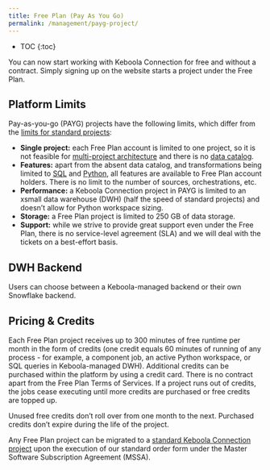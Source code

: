 ```yaml
---
title: Free Plan (Pay As You Go)
permalink: /management/payg-project/
---
```


* TOC
{:toc}

You can now start working with Keboola Connection for free and without a contract. 
Simply signing up on the website starts a project under the Free Plan.

## Platform Limits
Pay-as-you-go (PAYG) projects have the following limits, which differ from the [limits for standard projects](/management/project/limits/):

- **Single project:** each Free Plan account is limited to one project, so it is not feasible for [multi-project architecture](/catalog/multi-project/) and there is no [data catalog](/catalog/).
- **Features:** apart from the absent data catalog, and transformations being limited to [SQL](/transformations/snowflake-plain/) and [Python](/transformations/python-plain/), all features are available to Free Plan account holders. There is no limit to the number of sources, orchestrations, etc.
- **Performance:** a Keboola Connection project in PAYG is limited to an xsmall data warehouse (DWH) (half the speed of standard projects) and doesn’t allow for Python workspace sizing.
- **Storage:** a Free Plan project is limited to 250 GB of data storage.
- **Support:** while we strive to provide great support even under the Free Plan, there is no service-level agreement (SLA) and we will deal with the tickets on a best-effort basis. 

## DWH Backend
Users can choose between a Keboola-managed backend or their own Snowflake backend.

## Pricing & Credits
Each Free Plan project receives up to 300 minutes of free runtime per month in the form of credits (one credit
equals 60 minutes of running of any process - for example, a component job, an active Python workspace, 
or SQL queries in Keboola-managed DWH). Additional credits can be purchased within the platform by using 
a credit card. There is no contract apart from the Free Plan Terms of Services. If a project runs out of credits, 
the jobs cease executing until more credits are purchased or free credits are topped up.

Unused free credits don’t roll over from one month to the next. Purchased credits don’t expire during the life of the project.

Any Free Plan project can be migrated to a [standard Keboola Connection project](/management/project/) 
upon the execution of our standard order form under the Master Software Subscription Agreement (MSSA).
